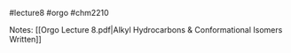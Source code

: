 #lecture8
#orgo
#chm2210

Notes: [[Orgo Lecture 8.pdf|Alkyl Hydrocarbons & Conformational Isomers Written]]
